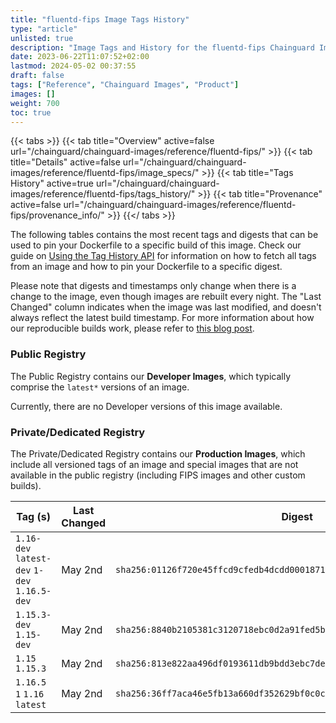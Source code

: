 ```yaml
---
title: "fluentd-fips Image Tags History"
type: "article"
unlisted: true
description: "Image Tags and History for the fluentd-fips Chainguard Image"
date: 2023-06-22T11:07:52+02:00
lastmod: 2024-05-02 00:37:55
draft: false
tags: ["Reference", "Chainguard Images", "Product"]
images: []
weight: 700
toc: true
---
```


{{< tabs >}}
{{< tab title="Overview" active=false url="/chainguard/chainguard-images/reference/fluentd-fips/" >}}
{{< tab title="Details" active=false url="/chainguard/chainguard-images/reference/fluentd-fips/image_specs/" >}}
{{< tab title="Tags History" active=true url="/chainguard/chainguard-images/reference/fluentd-fips/tags_history/" >}}
{{< tab title="Provenance" active=false url="/chainguard/chainguard-images/reference/fluentd-fips/provenance_info/" >}}
{{</ tabs >}}

The following tables contains the most recent tags and digests that can be used to pin your Dockerfile to a specific build of this image. Check our guide on [Using the Tag History API](/chainguard/chainguard-images/using-the-tag-history-api/) for information on how to fetch all tags from an image and how to pin your Dockerfile to a specific digest.

Please note that digests and timestamps only change when there is a change to the image, even though images are rebuilt every night. The "Last Changed" column indicates when the image was last modified, and doesn't always reflect the latest build timestamp. For more information about how our reproducible builds work, please refer to [this blog post](https://www.chainguard.dev/unchained/reproducing-chainguards-reproducible-image-builds).

### Public Registry
The Public Registry contains our **Developer Images**, which typically comprise the `latest*` versions of an image.

Currently, there are no Developer versions of this image available.

### Private/Dedicated Registry
The Private/Dedicated Registry contains our **Production Images**, which include all versioned tags of an image and special images that are not available in the public registry (including FIPS images and other custom builds).

| Tag (s)                                       | Last Changed | Digest                                                                    |
|-----------------------------------------------|--------------|---------------------------------------------------------------------------|
|  `1.16-dev` `latest-dev` `1-dev` `1.16.5-dev` | May 2nd      | `sha256:01126f720e45ffcd9cfedb4dcdd00018712fa021e3f8dc199c306140e13b769f` |
|  `1.15.3-dev` `1.15-dev`                      | May 2nd      | `sha256:8840b2105381c3120718ebc0d2a91fed5b0af69ef5966e508b372a8c6ffde1ff` |
|  `1.15` `1.15.3`                              | May 2nd      | `sha256:813e822aa496df0193611db9bdd3ebc7dea55f3eb9449fc910040104fab28afc` |
|  `1.16.5` `1` `1.16` `latest`                 | May 2nd      | `sha256:36ff7aca46e5fb13a660df352629bf0c0c0b2926e24a7d09995e942c67fe73d9` |

